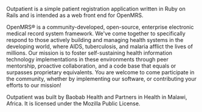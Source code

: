 Outpatient is a simple patient registration application written in Ruby on Rails and is intended as a web front end for OpenMRS.

OpenMRS® is a community-developed, open-source, enterprise electronic medical record system framework. We've come together to specifically respond to those actively building and managing health systems in the developing world, where AIDS, tuberculosis, and malaria afflict the lives of millions. Our mission is to foster self-sustaining health information technology implementations in these environments through peer mentorship, proactive collaboration, and a code base that equals or surpasses proprietary equivalents. You are welcome to come participate in the community, whether by implementing our software, or contributing your efforts to our mission!

Outpatient was built by Baobab Health and Partners in Health in Malawi, Africa. It is licensed under the Mozilla Public License.

